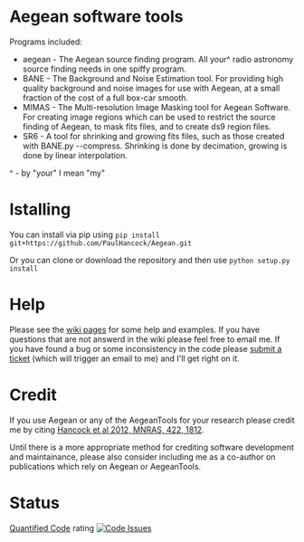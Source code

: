 Aegean software tools
======

Programs included:
* aegean - The Aegean source finding program. All your^ radio astronomy source finding needs in one spiffy program.
* BANE - The Background and Noise Estimation tool. For providing high quality background and noise images for use with Aegean, at a small fraction of the cost of a full box-car smooth.
* MIMAS - The Multi-resolution Image Masking tool for Aegean Software. For creating image regions which can be used to restrict the source finding of Aegean, to mask fits files, and to create ds9 region files.
* SR6 - A tool for shrinking and growing fits files, such as those created with BANE.py --compress. Shrinking is done by decimation, growing is done by linear interpolation.

^ - by "your" I mean "my"

Istalling
=====
You can install via pip using `pip install git+https://github.com/PaulHancock/Aegean.git`

Or you can clone or download the repository and then use `python setup.py install`

Help
=====
Please see the [wiki pages](https://github.com/PaulHancock/Aegean/wiki) for some help and examples. If you have questions that are not answerd in the wiki please feel free to email me. If you have found a bug or some inconsistency in the code please [submit a ticket](https://github.com/PaulHancock/Aegean/issues) (which will trigger an email to me) and I'll get right on it. 

Credit
=====
If you use Aegean or any of the AegeanTools for your research please credit me by citing [Hancock et al 2012, MNRAS, 422, 1812](http://adsabs.harvard.edu/abs/2012MNRAS.422.1812H). 

Until there is a more appropriate method for crediting software development and maintainance, please also consider including me as a co-author on publications which rely on Aegean or AegeanTools.


Status
=====
[Quantified Code](https://www.quantifiedcode.com/) rating [![Code Issues](https://www.quantifiedcode.com/api/v1/project/b0ca0f0d05e943888383528378c1a3e6/badge.svg)](https://www.quantifiedcode.com/app/project/b0ca0f0d05e943888383528378c1a3e6)

